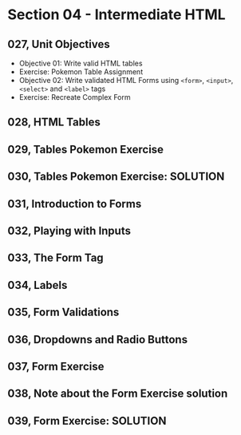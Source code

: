 # Section 04 - Intermediate HTML

## 027, Unit Objectives

- Objective 01: Write valid HTML tables
- Exercise: Pokemon Table Assignment
- Objective 02: Write validated HTML Forms using `<form>`, `<input>`, `<select>` and `<label>` tags
- Exercise: Recreate Complex Form

## 028, HTML Tables

## 029, Tables Pokemon Exercise

## 030, Tables Pokemon Exercise: SOLUTION

## 031, Introduction to Forms

## 032, Playing with Inputs

## 033, The Form Tag

## 034, Labels

## 035, Form Validations

## 036, Dropdowns and Radio Buttons

## 037, Form Exercise

## 038, Note about the Form Exercise solution

## 039, Form Exercise: SOLUTION
